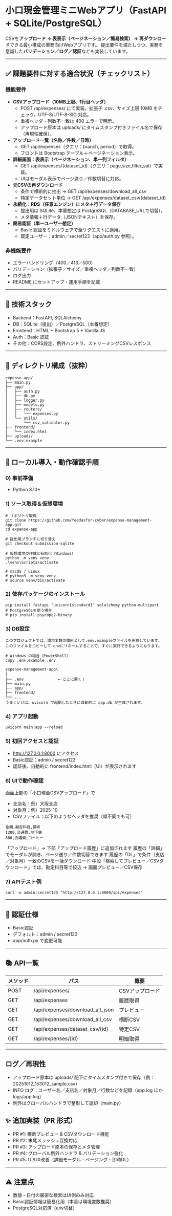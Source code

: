 # 小口現金管理ミニWebアプリ（FastAPI + SQLite/PostgreSQL）

CSVを**アップロード → 表表示（ページネーション／簡易検索） → 再ダウンロード**できる最小構成の業務向けWebアプリです。
提出要件を満たしつつ、実務を意識した**バリデーション／ログ／認証**なども実装しています。

---

## ✅ 課題要件に対する適合状況（チェックリスト）

### 機能要件
- **CSVアップロード（10MB上限、1行目ヘッダ）**
  - POST /api/expenses/ にて実装。拡張子 .csv、サイズ上限 10MB をチェック。UTF-8/UTF-8-SIG 対応。
  - 重複ヘッダ・列数不一致は 400 エラーで明示。
  - アップロード原本は uploads/ にタイムスタンプ付きファイル名で保存（再現性確保）。
- **アップロード一覧（名称／件数／日時）**
  - GET /api/expenses（クエリ：branch, period）で取得。
  - フロントは Bootstrap テーブル＋ページネーション表示。
- **詳細画面：表表示（ページネーション、単一列フィルタ）**
  - GET /api/expenses/{dataset_id}（クエリ：page,size,filter_val）で実装。
  - UIはモーダル表示でページ送り／件数切替に対応。
- **元CSVの再ダウンロード**
  - 条件で横断的に抽出 → GET /api/expenses/download_all_csv
  - 特定データセット単位 → GET /api/expenses/dataset_csv/{dataset_id}
- **永続化：RDS（任意エンジン）にメタ＋行データ保存**
  - 提出用は SQLite、本番想定は PostgreSQL（DATABASE_URLで切替）。
  - メタ情報＋行データ（JSONテキスト）を保存。
- **簡易認証（単一ユーザー想定）**
  - Basic 認証をミドルウェアで全リクエストに適用。
  - 既定ユーザー：admin／secret123（app/auth.py 参照）。

### 非機能要件
- エラーハンドリング（400／413／500）
- バリデーション（拡張子／サイズ／重複ヘッダ／列数不一致）
- ログ出力
- README にセットアップ・運用手順を記載

---

## 🧰 技術スタック
- Backend：FastAPI, SQLAlchemy
- DB：SQLite（提出）／PostgreSQL（本番想定）
- Frontend：HTML + Bootstrap 5 + Vanilla JS
- Auth：Basic 認証
- その他：CORS設定、例外ハンドラ、ストリーミングCSVレスポンス

---

## 📂 ディレクトリ構成（抜粋）

```
expense-app/
├── main.py
├── app/
│   ├── auth.py
│   ├── db.py
│   ├── logger.py
│   ├── models.py
│   ├── routers/
│   │   └── expenses.py
│   └── utils/
│       └── csv_validator.py
├── frontend/
│   └── index.html
├── uploads/
└── .env.example
```

---

## 🚀 ローカル導入・動作確認手順

### 0) 事前準備
- Python 3.10+

### 1) ソース取得＆仮想環境
```
# リポジトリ取得
git clone https://github.com/feedasfor-cyber/expense-management-app.git
cd expense-app

# 提出用ブランチに切り替え
git checkout submission-sqlite

# 仮想環境の作成と有効化（Windows）
python -m venv venv
.\venv\Scripts\activate

# macOS / Linux
# python3 -m venv venv
# source venv/bin/activate
```

### 2) 依存パッケージのインストール
```
pip install fastapi "uvicorn[standard]" sqlalchemy python-multipart
# PostgreSQLを使う場合
# pip install psycopg2-binary
```

### 3) DB設定
```
このプロジェクトでは、環境変数の雛形として.env.exampleファイルを用意しています。
このファイルをコピーして.envにリネームすることで、すぐに実行できるようになります。

# Windows の場合（PowerShell）
copy .env.example .env

expense-management-app\
│
├── .env               ← ここに置く！
├── main.py
├── app/
├── frontend/
└── ...
うまくいけば、uvicorn で起動したときに自動的に app.db が生成されます。
```

### 4) アプリ起動
```
uvicorn main:app --reload
```

### 5) 初回アクセスと認証
- http://127.0.0.1:8000 にアクセス
- Basic認証：admin / secret123
- 認証後、自動的に frontend/index.html（UI）が表示されます


### 6) UIで動作確認

画面上部の「小口現金CSVアップロード」で

- 支店名：例）大阪支店
- 対象月：例）2025-10
- CSVファイル：以下のようなヘッダを推奨（順不同でも可）
```
金額,勘定科目,備考
1200,交通費,地下鉄
800,会議費,コーヒー
```

「アップロード」→ 下部「アップロード履歴」に追加されます
履歴の「詳細」でモーダルが開き、ページ送り／件数切替できます
履歴の「DL」で条件（支店／対象月）一致のCSVを一括ダウンロード
中段「検索してプレビュー／CSVダウンロード」では、勘定科目等で絞込 → 画面プレビュー／CSV保存

### 7) APIテスト例
```
curl -u admin:secret123 "http://127.0.0.1:8000/api/expenses"
```

---

## 🔐 認証仕様
- Basic認証
- デフォルト：admin / secret123
- app/auth.py で変更可能

---

## 📚 API一覧

| メソッド | パス | 概要 |
|----------|------|------|
| POST | /api/expenses/ | CSVアップロード |
| GET | /api/expenses | 履歴取得 |
| GET | /api/expenses/download_all_json | プレビュー |
| GET | /api/expenses/download_all_csv | 横断CSV |
| GET | /api/expenses/dataset_csv/{id} | 特定CSV |
| GET | /api/expenses/{id} | 明細取得 |

---

## ログ／再現性

- アップロード原本は uploads/ 配下にタイムスタンプ付きで保存（例：20251012_153012_sample.csv）
- INFO ログ：ユーザー名／支店名／対象月／行数などを記録（app.log ほか logs/app.log）
- 例外はグローバルハンドラで整形して返却（main.py）

## ✨ 追加実装（PR 形式）

- PR #1: 横断プレビュー & CSVダウンロード機能
- PR #2: 末尾スラッシュ互換対応
- PR #3: アップロード原本の保存とメタ管理
- PR #4: グローバル例外ハンドラ & バリデーション強化
- PR #5: UI/UX改善（詳細モーダル・ページング・即時DL）

---

## ⚠️ 注意点
- 数値・日付の厳密な検索はUI側のみ対応
- Basic認証情報は簡易化用（本番は環境変数推奨）
- PostgreSQL対応済（env切替）
